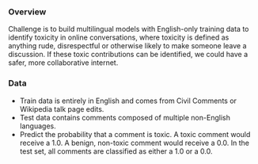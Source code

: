 ### Overview
Challenge is to build multilingual models with English-only training data to identify toxicity in online conversations, where toxicity is defined as anything rude, disrespectful or otherwise likely to make someone leave a discussion. If these toxic contributions can be identified, we could have a safer, more collaborative internet.

### Data
* Train data is entirely in English and comes from Civil Comments or Wikipedia talk page edits.
* Test data contains comments composed of multiple non-English languages.
* Predict the probability that a comment is toxic. A toxic comment would receive a 1.0. A benign, non-toxic comment would receive a 0.0. In the test set, all comments are classified as either a 1.0 or a 0.0.








